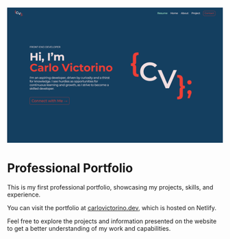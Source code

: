 ![Professional Portfolio of Carlo Victorino](./img/personal-portfolio.PNG)

# Professional Portfolio

This is my first professional portfolio, showcasing my projects, skills, and experience.

You can visit the portfolio at [carlovictorino.dev](https://carlovictorino.dev/), which is hosted on Netlify.

Feel free to explore the projects and information presented on the website to get a better understanding of my work and capabilities.
